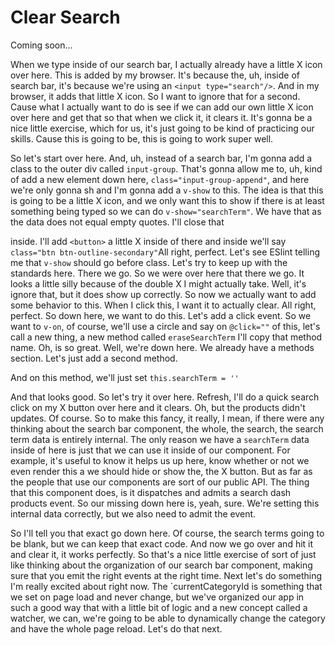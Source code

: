 # Clear Search

Coming soon...

When we type inside of our search bar, I actually already have a little X icon over
here. This is added by my browser. It's because the, uh, inside of search bar, it's
because we're using an `<input type="search"/>`. And in my browser, it adds that little X
icon. So I want to ignore that for a second. Cause what I actually want to do is see
if we can add our own little X icon over here and get that so that when we click it,
it clears it. It's gonna be a nice little exercise, which for us, it's just going to
be kind of practicing our skills. Cause this is going to be, this is going to work
super well.

So let's start over here. And, uh, instead of a search bar, I'm gonna add a class to
the outer div called `input-group`. That's gonna allow me to, uh, kind of add a new
element down here, `class="input-group-append"`, and here we're only gonna sh and I'm
gonna add a `v-show` to this. The idea is that this is going to be a little X icon, and
we only want this to show if there is at least something being typed so we can do 
`v-show="searchTerm"`. We have that as the data does not equal empty quotes. 
I'll close that

inside. I'll add `<button>` a little X inside of there and inside we'll say 
`class="btn btn-outline-secondary"`All right, perfect. Let's see ESlint telling me
that `v-show` should go before class. Let's try to keep up with the standards here.
There we go. So we were over here that there we go. It looks a little silly because
of the double X I might actually take. Well, it's ignore that, but it does show up
correctly. So now we actually want to add some behavior to this. When I click this, I
want it to actually clear. All right, perfect. So down here, we want to do this.
Let's add a click event. So we want to `v-on`, of course, we'll use a circle and say on
`@click=""` of this, let's call a new thing, a new method called `eraseSearchTerm`
I'll copy that method name. Oh, is so great. Well, we're down here. We already have a
methods section. Let's just add a second method.

And on this method, we'll just set `this.searchTerm = ''`

And that looks good. So let's try it over here. Refresh, I'll do a quick search click
on my X button over here and it clears. Oh, but the products didn't updates. Of
course. So to make this fancy, it really, I mean, if there were any thinking about
the search bar component, the whole, the search, the search term data is entirely
internal. The only reason we have a `searchTerm` data inside of here is just that we
can use it inside of our component. For example, it's useful to know it helps us up
here, know whether or not we even render this a we should hide or show the, the X
button. But as far as the people that use our components are sort of our public API.
The thing that this component does, is it dispatches and admits a search dash
products event. So our missing down here is, yeah, sure. We're setting this internal
data correctly, but we also need to admit the event.

So I'll tell you that exact go down here. Of course, the search terms going to be
blank, but we can keep that exact code. And now we go over and hit it and clear it,
it works perfectly. So that's a nice little exercise of sort of just like thinking
about the organization of our search bar component, making sure that you emit the
right events at the right time. Next let's do something I'm really excited about
right now. The `currentCategoryId is something that we set on page load and never
change, but we've organized our app in such a good way that with a little bit of
logic and a new concept called a watcher, we can, we're going to be able to
dynamically change the category and have the whole page reload. Let's do that next.

